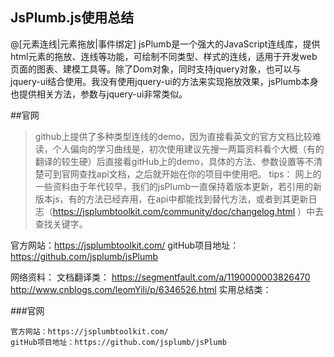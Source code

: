 ## JsPlumb.js使用总结
@[元素连线|元素拖放|事件绑定]
        jsPlumb是一个强大的JavaScript连线库，提供html元素的拖放、连线等功能，可绘制不同类型、样式的连线，适用于开发web页面的图表、建模工具等。除了Dom对象，同时支持jquery对象，也可以与jquery-ui结合使用。我没有使用jquery-ui的方法来实现拖放效果，jsPlumb本身也提供相关方法，参数与jquery-ui非常类似。

##官网
>github上提供了多种类型连线的demo，因为直接看英文的官方文档比较难读，个人偏向的学习曲线是，初次使用建议先搜一两篇资料看个大概（有的翻译的较生硬）后直接看gitHub上的demo，具体的方法、参数设置等不清楚可到官网查找api文档，之后就开始在你的项目中使用吧。
>tips： 网上的一些资料由于年代较早，我们的jsPlumb一直保持着版本更新，若引用的新版本js，有的方法已经弃用，在api中都能找到替代方法，或者到其更新日志（https://jsplumbtoolkit.com/community/doc/changelog.html ）中去查找关键字。

官方网站：https://jsplumbtoolkit.com/ 
gitHub项目地址：https://github.com/jsplumb/jsPlumb 

网络资料：
文档翻译类：
https://segmentfault.com/a/1190000003826470
http://www.cnblogs.com/leomYili/p/6346526.html 
实用总结类：

                      

###官网

    官方网站：https://jsplumbtoolkit.com/ 
    gitHub项目地址：https://github.com/jsplumb/jsPlumb 
